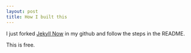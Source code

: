 ```yaml
---
layout: post
title: How I built this
---
```


I just forked [Jekyll Now](https://github.com/barryclark/jekyll-now) in my github and follow the steps in the README.

This is free.

